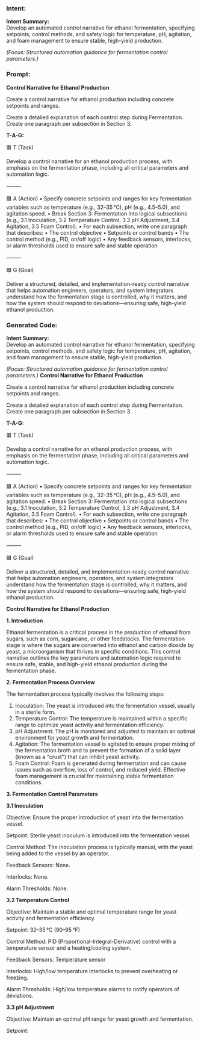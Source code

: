 ### Intent:
**Intent Summary:**  
Develop an automated control narrative for ethanol fermentation, specifying setpoints, control methods, and safety logic for temperature, pH, agitation, and foam management to ensure stable, high-yield production.  

*(Focus: Structured automation guidance for fermentation control parameters.)*

### Prompt:
**Control Narrative for Ethanol Production**

Create a control narrative for ethanol production including concrete setpoints and ranges.

Create a detailed explanation of each control step during Fermentation. Create one paragraph per subsection in Section 3.

**T-A-G:**

🟥 T (Task)

Develop a control narrative for an ethanol production process, with emphasis on the fermentation phase, including all critical parameters and automation logic.

⸻

🟩 A (Action)
	•	Specify concrete setpoints and ranges for key fermentation variables such as temperature (e.g., 32–35 °C), pH (e.g., 4.5–5.0), and agitation speed.
	•	Break Section 3: Fermentation into logical subsections (e.g., 3.1 Inoculation, 3.2 Temperature Control, 3.3 pH Adjustment, 3.4 Agitation, 3.5 Foam Control).
	•	For each subsection, write one paragraph that describes:
	•	The control objective
	•	Setpoints or control bands
	•	The control method (e.g., PID, on/off logic)
	•	Any feedback sensors, interlocks, or alarm thresholds used to ensure safe and stable operation

⸻

🟦 G (Goal)

Deliver a structured, detailed, and implementation-ready control narrative that helps automation engineers, operators, and system integrators understand how the fermentation stage is controlled, why it matters, and how the system should respond to deviations—ensuring safe, high-yield ethanol production.

### Generated Code:
**Intent Summary:**  
Develop an automated control narrative for ethanol fermentation, specifying setpoints, control methods, and safety logic for temperature, pH, agitation, and foam management to ensure stable, high-yield production.  

*(Focus: Structured automation guidance for fermentation control parameters.)*
**Control Narrative for Ethanol Production**

Create a control narrative for ethanol production including concrete setpoints and ranges.

Create a detailed explanation of each control step during Fermentation. Create one paragraph per subsection in Section 3.

**T-A-G:**

🟥 T (Task)

Develop a control narrative for an ethanol production process, with emphasis on the fermentation phase, including all critical parameters and automation logic.

⸻

🟩 A (Action)
	•	Specify concrete setpoints and ranges for key fermentation variables such as temperature (e.g., 32–35 °C), pH (e.g., 4.5–5.0), and agitation speed.
	•	Break Section 3: Fermentation into logical subsections (e.g., 3.1 Inoculation, 3.2 Temperature Control, 3.3 pH Adjustment, 3.4 Agitation, 3.5 Foam Control).
	•	For each subsection, write one paragraph that describes:
	•	The control objective
	•	Setpoints or control bands
	•	The control method (e.g., PID, on/off logic)
	•	Any feedback sensors, interlocks, or alarm thresholds used to ensure safe and stable operation

⸻

🟦 G (Goal)

Deliver a structured, detailed, and implementation-ready control narrative that helps automation engineers, operators, and system integrators understand how the fermentation stage is controlled, why it matters, and how the system should respond to deviations—ensuring safe, high-yield ethanol production.  

**Control Narrative for Ethanol Production**

**1. Introduction**

Ethanol fermentation is a critical process in the production of ethanol from sugars, such as corn, sugarcane, or other feedstocks. The fermentation stage is where the sugars are converted into ethanol and carbon dioxide by yeast, a microorganism that thrives in specific conditions. This control narrative outlines the key parameters and automation logic required to ensure safe, stable, and high-yield ethanol production during the fermentation phase.

**2. Fermentation Process Overview**

The fermentation process typically involves the following steps:

1. Inoculation: The yeast is introduced into the fermentation vessel, usually in a sterile form.
2. Temperature Control: The temperature is maintained within a specific range to optimize yeast activity and fermentation efficiency.
3. pH Adjustment: The pH is monitored and adjusted to maintain an optimal environment for yeast growth and fermentation.
4. Agitation: The fermentation vessel is agitated to ensure proper mixing of the fermentation broth and to prevent the formation of a solid layer (known as a "crust") that can inhibit yeast activity.
5. Foam Control: Foam is generated during fermentation and can cause issues such as overflow, loss of control, and reduced yield. Effective foam management is crucial for maintaining stable fermentation conditions.

**3. Fermentation Control Parameters**

**3.1 Inoculation**

Objective: Ensure the proper introduction of yeast into the fermentation vessel.

Setpoint: Sterile yeast inoculum is introduced into the fermentation vessel.

Control Method: The inoculation process is typically manual, with the yeast being added to the vessel by an operator.

Feedback Sensors: None.

Interlocks: None.

Alarm Thresholds: None.

**3.2 Temperature Control**

Objective: Maintain a stable and optimal temperature range for yeast activity and fermentation efficiency.

Setpoint: 32–35 °C (90–95 °F)

Control Method: PID (Proportional-Integral-Derivative) control with a temperature sensor and a heating/cooling system.

Feedback Sensors: Temperature sensor

Interlocks: High/low temperature interlocks to prevent overheating or freezing.

Alarm Thresholds: High/low temperature alarms to notify operators of deviations.

**3.3 pH Adjustment**

Objective: Maintain an optimal pH range for yeast growth and fermentation.

Setpoint:
